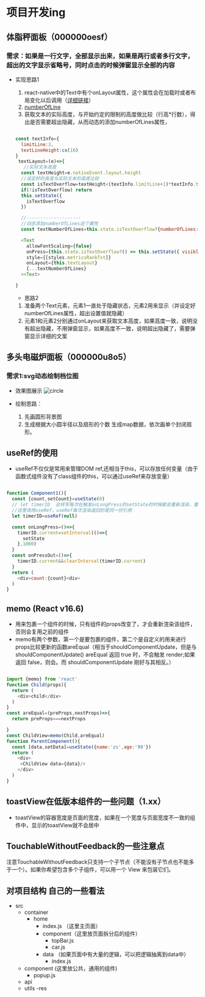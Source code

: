 # 项目开发ing

## 体脂秤面板（000000oesf）

### 需求：如果是一行文字，全部显示出来，如果是两行或者多行文字，超出的文字显示省略号，同时点击的时候弹窗显示全部的内容
- 实现思路1
  1. react-native中的Text中有个onLayout属性，这个属性会在加载时或者布局变化以后调用（[详细链接](https://reactnative.cn/docs/text#onlayout)）
  2. [numberOfLine](https://reactnative.cn/docs/text#numberoflines)
  3. 获取文本的实际高度，与开始约定的限制的高度做比较（行高*行数），得出是否需要超出隐藏，从而动态的添加numberOfLines属性，

  ```javascript

  const textInfo={
    limitLine:2,
    textLineHeight:cx(16)
  }
   textLayout=(e)=>{
     //实际文本高度
    const textHeight=e.nativeEvent.layout.height
    //设定好的高度与实际文本的高度比较
    const isTextOverflow=textHeight<(textInfo.limitLine+1)*textInfo.textLineHeight?false:true
    if(!isTextOverflow) return
    this.setState({
      isTextOverflow
    })

    //--------------------
    //动态添加numberOfLines这个属性
    const textNumberOfLines=this.state.isTextOverflow?{numberOfLines:textInfo.limitLine}:null

    <Text
      allowFontScaling={false}
      onPress={this.state.isTextOverflow?() => this.setState({ visible: true }):null}
      style={[styles.metricsRankTxt]}
      onLayout={this.textLayout}
      {...textNumberOfLines}
    ><Text>

  }
  ```

  - 思路2
   1. 准备两个Text元素，元素1一直处于隐藏状态，元素2用来显示（并设定好numberOfLines属性，超出设置值就隐藏）
   2. 元素1和元素2分别通过onLayout来获取文本高度，如果高度一致，说明没有超出隐藏，不用弹窗显示，如果高度不一致，说明超出隐藏了，需要弹窗显示详细的文案

## 多头电磁炉面板（000000u8o5）

### 需求1:svg动态绘制档位图

- 效果图展示
![circle](/Users/liufeiqiang/lfq/study/mygithub/notes/项目开发中的一些问题/img/circle.png)

- 绘制思路：
  1. 先画圆形背景图
  2. 生成根据大小圆半径以及扇形的个数 生成map数据，依次画单个封闭扇形。


## useRef的使用
- useRef不仅仅是常用来管理DOM ref,还相当于this，可以存放任何变量（由于函数式组件没有了class组件的this，可以通过useRef来存放变量）

```javascript

function Component1(){
  const {count,setCount}=useState(0)
  // let timerID  这样写每次在触发onLongPress的setState的时候都会重新渲染，重新执行函数，重新声明timerID，
  //这里改用useRef，useRef每次渲染返回的是同一份引用
  let timerID=useRef(null)

  const onLongPress=()=>{
    timerID.current=setInterval(()=>{
      setState
    },1000)
  }
  const onPressOut=()=>{
    timerID.current&&clearInterval(timerID.current)
  }
  return (
    <div>count:{count}<div>
  )
}

```
## memo (React v16.6)
- 用来包裹一个组件的时候，只有组件的props改变了，才会重新渲染该组件，否则会复用之前的组件
- memo有两个参数，第一个是要包裹的组件，第二个是自定义的用来进行props比较更新的函数areEqual（相当于shouldComponentUpdate，但是与shouldComponentUpdate() areEqual 返回 true 时，不会触发 render;如果返回 false，则会。而 shouldComponentUpdate 刚好与其相反。）

```javascript

import {memo} from 'react'
function Child(props){
  return (
    <div>child</div>
  )
}
const areEqual=(preProps,nextProps)=>{
  return preProps===nextProps

}
const ChildView=memo(Child,areEqual)
function ParentComponent(){
  const [data,setData]=useState({name:'zs',age:'99'})
  return (
    <div>
     <ChildView data={data}/>
    </div>
  )
}
```

## toastView在低版本组件的一些问题（1.xx）
- toastView的容器宽度是页面的宽度，如果在一个宽度与页面宽度不一致的组件中，显示的toastView就不会居中

## TouchableWithoutFeedback的一些注意点
注意TouchableWithoutFeedback只支持一个子节点（不能没有子节点也不能多于一个）。如果你希望包含多个子组件，可以用一个 View 来包装它们。
## 对项目结构 自己的一些看法
- src
  - container
    - home
      - index.js （这里主页面）
      - component（这里放页面拆分后的组件）
        - topBar.js
        - car.js
      - data （如果页面中有大量的逻辑，可以把逻辑抽离到data中）
        - index.js
  - component (这里放公共，通用的组件)
    - popup.js
  - api 
  - utils
  -res








